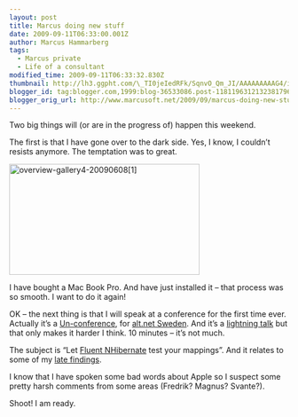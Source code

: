 ```yaml
---
layout: post
title: Marcus doing new stuff
date: 2009-09-11T06:33:00.001Z
author: Marcus Hammarberg
tags:
  - Marcus private
  - Life of a consultant
modified_time: 2009-09-11T06:33:32.830Z
thumbnail: http://lh3.ggpht.com/\_TI0jeIedRFk/SqnvO_Qm_JI/AAAAAAAAAG4/i2yTq7cZ-F0/s72-c/overview-gallery4-20090608%5B1%5D_thumb%5B3%5D.png?imgmax=800
blogger_id: tag:blogger.com,1999:blog-36533086.post-1181196312132381796
blogger_orig_url: http://www.marcusoft.net/2009/09/marcus-doing-new-stuff.html
---
```



Two big things will (or are in the progress of) happen this weekend.

The first is that I have gone over to the dark side. Yes, I know, I
couldn’t resists anymore. The temptation was to great.

[<img
src="http://lh3.ggpht.com/_TI0jeIedRFk/SqnvO_Qm_JI/AAAAAAAAAG4/i2yTq7cZ-F0/overview-gallery4-20090608%5B1%5D_thumb%5B3%5D.png?imgmax=800"
title="overview-gallery4-20090608[1]"
style="border-bottom: 0px; border-left: 0px; display: inline; border-top: 0px; border-right: 0px"
data-border="0" width="343" height="200"
alt="overview-gallery4-20090608[1]" />](http://lh3.ggpht.com/_TI0jeIedRFk/SqnvOhtnHqI/AAAAAAAAAG0/-gA5ydgEF90/s1600-h/overview-gallery4-20090608%5B1%5D%5B5%5D.png)

I have bought a Mac Book Pro. And have just installed it – that process
was so smooth. I want to do it again!

OK – the next thing is that I will speak at a conference for the first
time ever. Actually it’s a
<a href="http://www.altdotnet.se/uunconference.htm"
target="_blank">Un-conference</a>, for
<a href="http://www.altdotnet.se/" target="_blank">alt.net Sweden</a>.
And it’s a <a href="http://en.wikipedia.org/wiki/Lightning_Talk"
target="_blank">lightning talk</a> but that only makes it harder I
think. 10 minutes – it’s not much.

The subject is “Let
<a href="http://fluentnhibernate.org/" target="_blank">Fluent
NHibernate</a> test your mappings”. And it relates to some of my <a
href="http://www.marcusoft.net/2009/09/test-nhibnernate-mappings-with-fluent.html"
target="_blank">late findings</a>.

I know that I have spoken some bad words about Apple so I suspect some
pretty harsh comments from some areas (Fredrik? Magnus? Svante?).

Shoot! I am ready.
